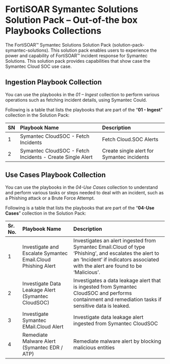 # FortiSOAR Symantec Solutions Solution Pack – Out-of-the box Playbooks Collections

The FortiSOAR™ Symantec Solutions Solution Pack (solution-pack-symantec-solutions). This solution pack enables users to experience the power and capability of FortiSOAR™ incident response for Symantec Solutions. This solution pack provides capabilities that show case the Symantec Cloud SOC use case.

## Ingestion Playbook Collection
You can use the playbooks in the *01 – Ingest* collection to perform various operations such as fetching incident details, using Symantec Could.

Following is a table that lists the playbooks that are part of the “**01 - Ingest**” collection in the Solution Pack:

|**SN**|**Playbook Name**|**Description**|
| :- | :- | :- |
|1|Symantec CloudSOC - Fetch Incidents|Fetch Cloud.SOC Alerts|
|2|Symantec CloudSOC - Fetch Incidents - Create Single Alert|Create single alert for Symantec incidents|


## Use Cases Playbook Collection
You can use the playbooks in the *04-Use Cases* collection to understand and perform various tasks or steps needed to deal with an incident, such as a Phishing attack or a Brute Force Attempt.

Following is a table that lists the playbooks that are part of the “**04-Use Cases**” collection in the Solution Pack:


|**Sr. No.**|**Playbook Name**|**Description**|
| :- | :- | :- |
|1|Investigate and Escalate Symantec Email.Cloud Phishing Alert|Investigates an alert ingested from Symantec Email.Cloud of type ‘Phishing’, and escalates the alert to an ‘Incident’ if indicators associated with the alert are found to be ‘Malicious’.|
|2|Investigate Data Leakage Alert (Symantec CloudSOC)|Investigates a data leakage alert that is ingested from Symantec CloudSOC and performs containment and remediation tasks if sensitive data is leaked.|
|3|Investigate Symantec EMail.Cloud Alert|Investigate data leakage alert  ingested from Symantec CloudSOC|
|4|Remediate Malware Alert (Symantec EDR / ATP)|Remediate malware alert by blocking malicious entities|


